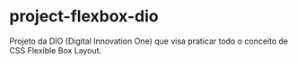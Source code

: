 # project-flexbox-dio
Projeto da DIO (Digital Innovation One) que visa praticar todo o conceito de CSS Flexible Box Layout.
